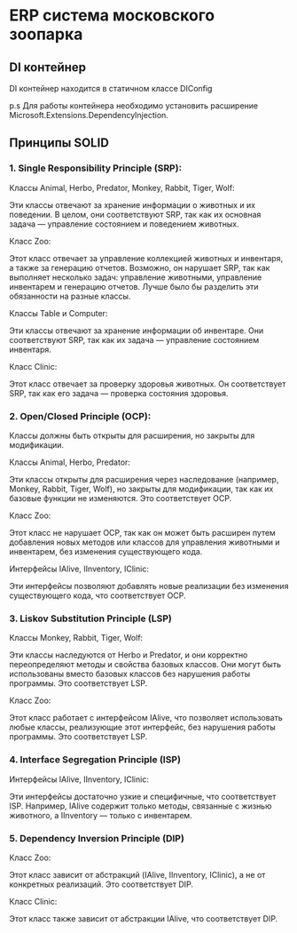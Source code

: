 # ERP система московского зоопарка
## DI контейнер
DI контейнер находится в статичном классе DIConfig

p.s Для работы контейнера необходимо установить расширение Microsoft.Extensions.DependencyInjection.
## Принципы SOLID

### 1. Single Responsibility Principle (SRP):

Классы Animal, Herbo, Predator, Monkey, Rabbit, Tiger, Wolf:

Эти классы отвечают за хранение информации о животных и их поведении. В целом, они соответствуют SRP, так как их основная задача — управление состоянием и поведением животных.

Класс Zoo:

Этот класс отвечает за управление коллекцией животных и инвентаря, а также за генерацию отчетов. Возможно, он нарушает SRP, так как выполняет несколько задач: управление животными, управление инвентарем и генерацию отчетов. Лучше было бы разделить эти обязанности на разные классы.

Классы Table и Computer:

Эти классы отвечают за хранение информации об инвентаре. Они соответствуют SRP, так как их задача — управление состоянием инвентаря.

Класс Clinic:

Этот класс отвечает за проверку здоровья животных. Он соответствует SRP, так как его задача — проверка состояния здоровья.

### 2. Open/Closed Principle (OCP):
Классы должны быть открыты для расширения, но закрыты для модификации.

Классы Animal, Herbo, Predator:

Эти классы открыты для расширения через наследование (например, Monkey, Rabbit, Tiger, Wolf), но закрыты для модификации, так как их базовые функции не изменяются. Это соответствует OCP.

Класс Zoo:

Этот класс не нарушает OCP, так как он может быть расширен путем добавления новых методов или классов для управления животными и инвентарем, без изменения существующего кода.

Интерфейсы IAlive, IInventory, IClinic:

Эти интерфейсы позволяют добавлять новые реализации без изменения существующего кода, что соответствует OCP.

### 3. Liskov Substitution Principle (LSP) 
Классы Monkey, Rabbit, Tiger, Wolf:

Эти классы наследуются от Herbo и Predator, и они корректно переопределяют методы и свойства базовых классов. Они могут быть использованы вместо базовых классов без нарушения работы программы. Это соответствует LSP.

Класс Zoo:

Этот класс работает с интерфейсом IAlive, что позволяет использовать любые классы, реализующие этот интерфейс, без нарушения работы программы. Это соответствует LSP.

### 4. Interface Segregation Principle (ISP)

Интерфейсы IAlive, IInventory, IClinic:

Эти интерфейсы достаточно узкие и специфичные, что соответствует ISP. Например, IAlive содержит только методы, связанные с жизнью животного, а IInventory — только с инвентарем.

### 5. Dependency Inversion Principle (DIP)

Класс Zoo:

Этот класс зависит от абстракций (IAlive, IInventory, IClinic), а не от конкретных реализаций. Это соответствует DIP.

Класс Clinic:

Этот класс также зависит от абстракции IAlive, что соответствует DIP.
